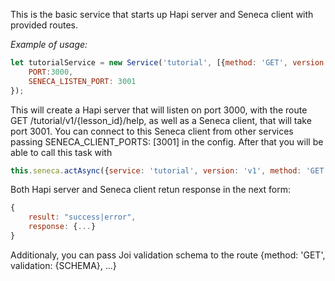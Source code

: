 This is the basic service that starts up Hapi server and Seneca client with provided routes.

*Example of usage:*

```javascript
let tutorialService = new Service('tutorial', [{method: 'GET', version: 'v1', cmd: 'help', params: ['lesson_id'], handler: helpHandle}], {
    PORT:3000,
    SENECA_LISTEN_PORT: 3001
});
```

This will create a Hapi server that will listen on port 3000, with the route GET /tutorial/v1/{lesson_id}/help,
as well as a Seneca client, that will take port 3001.
You can connect to this Seneca client from other services passing SENECA_CLIENT_PORTS: [3001] in the config.
After that you will be able to call this task with
```javascript
this.seneca.actAsync({service: 'tutorial', version: 'v1', method: 'GET', cmd: 'help'})
```
Both Hapi server and Seneca client retun response in the next form:

```javascript
{
    result: "success|error",
    response: {...}
}
```

Additionaly, you can pass Joi validation schema to the route {method: 'GET', validation: {SCHEMA}, ...}
